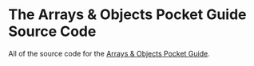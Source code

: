 # The Arrays & Objects Pocket Guide Source Code
All of the source code for the [Arrays & Objects Pocket Guide](https://vanillajsguides.com).